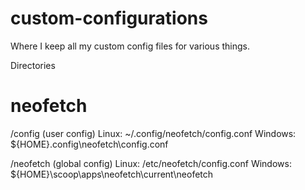 # custom-configurations
Where I keep all my custom config files for various things.

Directories

# neofetch

/config (user config)
Linux: ~/.config/neofetch/config.conf
Windows: ${HOME}\.config\neofetch\config.conf

/neofetch (global config)
Linux: /etc/neofetch/config.conf
Windows: ${HOME}\scoop\apps\neofetch\current\neofetch
